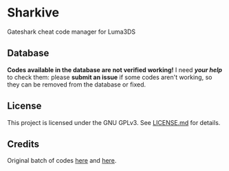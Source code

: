 # Sharkive

Gateshark cheat code manager for Luma3DS

## Database

**Codes available in the database are not verified working!** I need ***your help*** to check them: please **submit an issue** if some codes aren't working, so they can be removed from the database or fixed.

## License

This project is licensed under the GNU GPLv3. See [LICENSE.md](https://github.com/BernardoGiordano/Sharkive/blob/master/LICENSE) for details.

## Credits

Original batch of codes [here](https://github.com/ItsDeidara/MegaNTR) and [here](https://github.com/JourneyOver/CTRPF-AR-CHEAT-CODES).